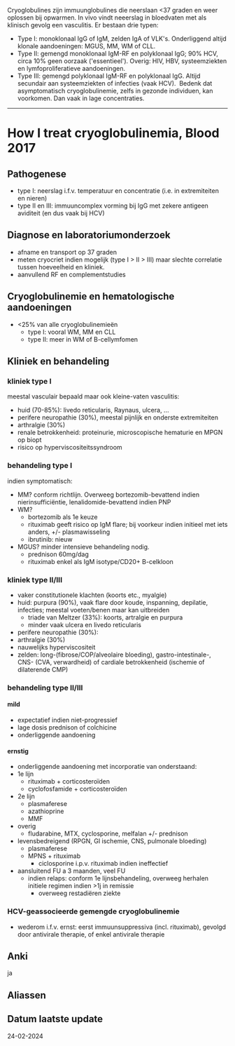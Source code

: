 Cryoglobulines zijn immuunglobulines die neerslaan <37 graden en weer oplossen bij opwarmen. In vivo vindt neeerslag in bloedvaten met als klinisch gevolg een vasculitis. Er bestaan drie typen:
- Type I: monoklonaal IgG of IgM, zelden IgA of VLK's. Onderliggend altijd klonale aandoeningen: MGUS, MM, WM of CLL.
- Type II: gemengd monoklonaal IgM-RF en polyklonaal IgG; 90% HCV, circa 10% geen oorzaak ('essentieel'). Overig: HIV, HBV, systeemziekten en lymfoproliferatieve aandoeningen.
- Type III: gemengd polyklonaal IgM-RF en polyklonaal IgG. Altijd secundair aan systeemziekten of infecties (vaak HCV). 
Bedenk dat asymptomatisch cryoglobulinemie, zelfs in gezonde individuen, kan voorkomen. Dan vaak in lage concentraties.
___
# How I treat cryoglobulinemia, Blood 2017
## Pathogenese
- type I: neerslag i.f.v. temperatuur en concentratie (i.e. in extremiteiten en nieren)
- type II en III: immuuncomplex vorming bij IgG met zekere antigeen aviditeit (en dus vaak bij HCV)
## Diagnose en laboratoriumonderzoek
- afname en transport op 37 graden
- meten cryocriet indien mogelijk (type I > II > III) maar slechte correlatie tussen hoeveelheid en kliniek.
- aanvullend RF en complementstudies
## Cryoglobulinemie en hematologische aandoeningen
- <25% van alle cryoglobulinemieën
	- type I: vooral WM, MM en CLL
	- type II: meer in WM of B-cellymfomen
## Kliniek en behandeling
### kliniek type I
meestal vasculair bepaald maar ook kleine-vaten vasculitis:
- huid (70-85%): livedo reticularis, Raynaus, ulcera, ...
- perifere neuropathie (30%), meestal pijnlijk en onderste extremiteiten
- arthralgie (30%)
- renale betrokkenheid: proteinurie, microscopische hematurie en MPGN op biopt
- risico op hyperviscositeitssyndroom
### behandeling type I
indien symptomatisch:
- MM? conform richtlijn. Overweeg bortezomib-bevattend indien nierinsufficiëntie, lenalidomide-bevattend indien PNP
- WM? 
	- bortezomib als 1e keuze
	- rituximab geeft risico op IgM flare; bij voorkeur indien initieel met iets anders, +/- plasmawisseling
	- ibrutinib: nieuw
- MGUS? minder intensieve behandeling nodig. 
	- prednison 60mg/dag
	- rituximab enkel als IgM isotype/CD20+ B-celkloon
### kliniek type II/III
- vaker constitutionele klachten (koorts etc., myalgie)
- huid: purpura (90%), vaak flare door koude, inspanning, depilatie, infecties; meestal voeten/benen maar kan uitbreiden
	- triade van Meltzer (33%): koorts, artralgie en purpura
	- minder vaak ulcera en livedo reticularis
- perifere neuropathie (30%): 
- arthralgie (30%)
- nauwelijks hyperviscositeit
- zelden: long-(fibrose/COP/alveolaire bloeding), gastro-intestinale-, CNS- (CVA, verwardheid) of cardiale betrokkenheid (ischemie of dilaterende CMP)
### behandeling type II/III
#### mild
- expectatief indien niet-progressief
- lage dosis prednison of colchicine
- onderliggende aandoening
#### ernstig
- onderliggende aandoening met incorporatie van onderstaand:
- 1e lijn
	- rituximab + corticosteroïden
	- cyclofosfamide + corticosteroïden
- 2e lijn
	- plasmaferese
	- azathioprine
	- MMF
- overig
	- fludarabine, MTX, cyclosporine, melfalan +/- prednison
- levensbedreigend (RPGN, GI ischemie, CNS, pulmonale bloeding)
	- plasmaferese
	- MPNS + rituximab
		- ciclosporine i.p.v. rituximab indien ineffectief
- aansluitend FU a 3 maanden, veel FU
	- indien relaps: conform 1e lijnsbehandeling, overweeg herhalen initiele regimen indien >1j in remissie
		- overweeg restadiëren ziekte
### HCV-geassocieerde gemengde cryoglobulinemie
- wederom i.f.v. ernst: eerst immuunsuppressiva (incl. rituximab), gevolgd door antivirale therapie, of enkel antivirale therapie
## Anki
ja
## Aliassen
## Datum laatste update
24-02-2024